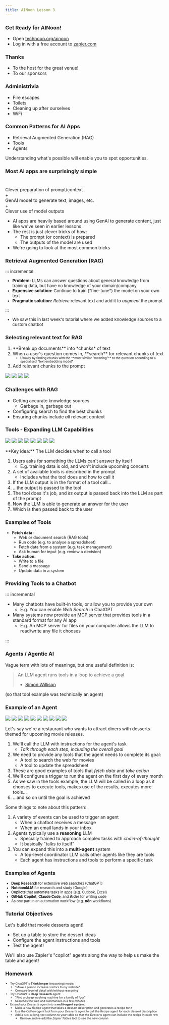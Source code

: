 ```yaml
---
title: AINoon Lesson 3
---
```


### Get Ready for AINoon!

* Open [technoon.org/ainoon](https://technoon.org/ainoon)
* Log in with a free account to [zapier.com](https://zapier.com)


### Thanks

* To the host for the great venue!
* To our sponsors

### Administrivia

* Fire escapes
* Toilets
* Cleaning up after ourselves
* WiFi


### Common Patterns for AI Apps

* Retrieval Augmented Generation (RAG)
* Tools
* Agents

Understanding what's possible will enable you to spot opportunities.


### Most AI apps are surprisingly simple

<div class="fragment" style="margin-top: 40px;">Clever preparation of prompt/context<br>+</div>
GenAI model to generate text, images, etc.
<div class="fragment">+<br>Clever use of model outputs</div>

<aside class="notes">

* AI apps are heavily based around using GenAI to generate content,
  just like we've seen in earlier lessons
* The rest is just clever tricks of how:
  * The prompt (or context) is prepared
  * The outputs of the model are used
* We're going to look at the most common tricks

</aside>

### Retrieval Augmented Generation (RAG)

<div style="font-size: 0.95em;">

::: incremental

* **Problem:** LLMs can answer questions about general knowledge from
  training data, but have no knowledge of your domain/company
* **Expensive solution:** Continue to train ("fine-tune") the model on
  your own text
* **Pragmatic solution:** *Retrieve* relevant text and add it to
  *augment* the prompt

:::

<aside class="notes">

* We saw this in last week's tutorial where we added knowledge sources
  to a custom chatbot

</aside>

</div>

### Selecting relevant text for RAG

<ol>
<li class="fragment" data-fragment-index="1">**Break up documents** into *chunks* of text</li>
<li class="fragment" data-fragment-index="2">When a user's question comes in, **search** for relevant chunks of text
<ul>
<li class="fragment" data-fragment-index="3" style="font-size: 0.7em;">Usually by finding chunks with the **most similar "meaning"** to the question according to a specialised *text embedding model*</li>
</ul>
</li>
<li class="fragment" data-fragment-index="4">Add relevant chunks to the prompt</li>
</ol>

<style>
.rag-diagram > p {
    display: grid;
}
.rag-diagram img {
    margin: 0;
    grid-area: 1 / 1;
    background: white;
}
</style>
<div class="r-stack rag-diagram">
<img src="assets/rag-1.png" class="fragment" data-fragment-index="1">
<img src="assets/rag-3.png" class="fragment" data-fragment-index="2">
<img src="assets/rag-4.png" class="fragment" data-fragment-index="3">
<img src="assets/rag.png" class="fragment" data-fragment-index="4">
</div>

### Challenges with RAG

* Getting accurate knowledge sources
  * Garbage in, garbage out
* Configuring search to find the best chunks
* Ensuring chunks include *all* relevant context


### Tools - Expanding LLM Capabilities

<style>
.tools-diagram > p {
    display: grid;
}
.tools-diagram img {
    margin: 0;
    grid-area: 1 / 1;
    background: white;
}
</style>
<div class="r-stack tools-diagram">
<img src="assets/tools-1.png" class="fragment">
<img src="assets/tools-2.png" class="fragment">
<img src="assets/tools-3.png" class="fragment">
<img src="assets/tools-4.png" class="fragment">
<img src="assets/tools-5.png" class="fragment">
<img src="assets/tools-6.png" class="fragment">
<img src="assets/tools-7.png" class="fragment">
<img src="assets/tools.png" class="fragment">
</div>

<p class="fragment">**Key idea:** The LLM decides when to call a tool</p>

<aside class="notes">

1. Users asks for something the LLMs can't answer by itself
   * E.g. training data is old, and won't include upcoming concerts
2. A set of available tools is described in the prompt
   * Includes what the tool does and how to call it
3. If the LLM output is in the format of a tool call...
4. ...the output is passed to the tool
5. The tool does it's job, and *its* output is passed back into the
   LLM as part of the prompt
6. Now the LLM is able to generate an answer for the user
7. Which is then passed back to the user

</aside>

### Examples of Tools

<div style="font-size: 0.9em;">

* **Fetch data:**
  * Web or document search (RAG tools)
  * Run code (e.g. to analyse a spreadsheet)
  * Fetch data from a system (e.g. task management)
  * Ask human for input (e.g. review a decision)
* **Take action:**
  * Write to a file
  * Send a message
  * Update data in a system

</div>

### Providing Tools to a Chatbot

::: incremental

* Many chatbots have built-in tools, or allow you to provide your own
  * E.g. You can enable *Web Search* in ChatGPT
* Many systems now provide an [MCP server](https://modelcontextprotocol.io/docs/getting-started/intro)
  that provides tools in a standard format for any AI app
  * E.g. An MCP server for files on your computer allows the LLM to
    read/write any file it chooses

:::

### Agents / Agentic AI

Vague term with lots of meanings, but one useful definition is:

> An LLM agent runs tools in a loop to achieve a goal
> - [Simon Willison](https://simonwillison.net/2025/Sep/18/agents/)

(so that tool example was technically an agent)

### Example of an Agent

<style>
.agent-diagram > p {
    display: grid;
}
.agent-diagram img {
    margin: 0;
    grid-area: 1 / 1;
    background: white;
}
</style>
<div class="r-stack agent-diagram">
<img src="assets/agent-1.png" class="fragment">
<img src="assets/agent-2.png" class="fragment">
<img src="assets/agent-3.png" class="fragment">
<img src="assets/agent-4.png" class="fragment">
<img src="assets/agent-5.png" class="fragment">
<img src="assets/agent-6.png" class="fragment">
<img src="assets/agent-7.png" class="fragment">
<img src="assets/agent-8.png" class="fragment">
<img src="assets/agent-9.png" class="fragment">
<img src="assets/agent.png" class="fragment">
</div>

<aside class="notes">

Let's say we're a restaurant who wants to attract diners with desserts
themed for upcoming movie releases.

1. We'll call the LLM with instructions for the agent's task
   * *Talk through each step, including the overall goal*
2. We need to provide any tools that the agent needs to complete its
   goal:
   * A tool to search the web for movies
   * A tool to update the spreadsheet
3. These are good examples of tools that *fetch data* and *take
   action*
4. We'll configure a trigger to run the agent on the first day of
   every month
5. As we saw in the tools example, the LLM will be called in a loop as
   it chooses to execute tools, makes use of the results, executes
   more tools...
6. ...and so on until the goal is achieved

Some things to note about this pattern:

1. A variety of events can be used to trigger an agent
   * When a chatbot receives a message
   * When an email lands in your inbox
2. Agents typically use a **reasoning** LLM
   * Specially trained to approach complex tasks with
     *chain-of-thought*
   * It basically "talks to itself"
3. You can expand this into a **multi-agent** system
   * A top-level coordinator LLM calls other agents like they are
     tools
   * Each agent has instructions and tools to perform a specific task

</aside>

### Examples of Agents

<div style="font-size: 0.8em;">

* **Deep Research** for extensive web searches (ChatGPT)
* **NotebookLM** for research and study (Google)
* **Copilots** that automate tasks in apps (e.g. Outlook, Excel)
* **GitHub Copilot**, **Claude Code**, and **Aider** for writing code
* As one part in an automation workflow (e.g. **n8n** workflows)

</div>


### Tutorial Objectives

Let's build that movie desserts agent!

* Set up a table to store the dessert ideas
* Configure the agent instructions and tools
* Test the agent!

We'll also use Zapier's "copilot" agents along the way to help us make
the table and agent!

### Homework

<div style="font-size: 0.65em;">

* Try ChatGPT's **Think longer** (reasoning) mode:
  * "Make a plan to increase visitors to my website"
  * Compare level of detail with/without reasoning
* Try ChatGPT's **Deep Research** agent:
  * "Find a cheap washing machine for a family of four"
  * Searches the web and summarises in a few minutes
* Extend your *Desserts* agent into a **multi-agent system**:
  * Make a new *Recipe* agent that takes a dessert description and
    generates a recipe for it
  * Use the *Call an agent* tool from your *Desserts* agent to call
    the *Recipe* agent for each dessert description
  * Add a `Recipe` long-text column to your table so that the
    *Desserts* agent can include the recipe in each row
    * Remove and re-add the *Zapier Tables* tool to see the new column

</div>
